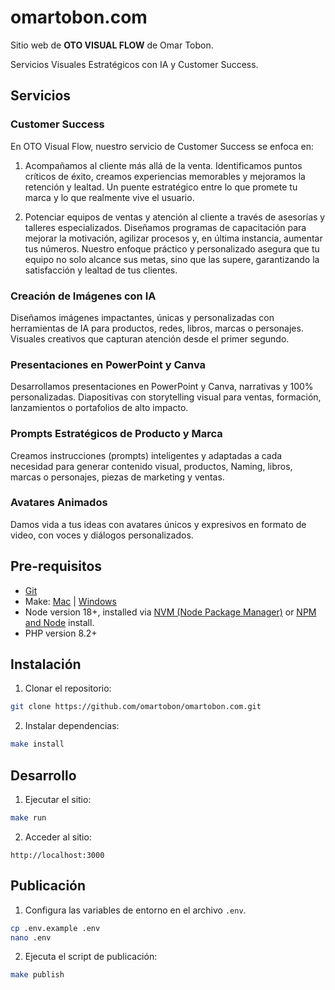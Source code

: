 # omartobon.com

Sitio web de **OTO VISUAL FLOW** de Omar Tobon.

Servicios Visuales Estratégicos con IA y Customer Success.

## Servicios

### Customer Success 

En OTO Visual Flow, nuestro servicio de Customer Success se enfoca en:

1. Acompañamos al cliente más allá de la venta. Identificamos puntos críticos de éxito, creamos experiencias memorables y mejoramos la retención y lealtad. Un puente estratégico entre lo que promete tu marca y lo que realmente vive el usuario. 

2. Potenciar equipos de ventas y atención al cliente a través de asesorías y talleres especializados. Diseñamos programas de capacitación para mejorar la motivación, agilizar procesos y, en última instancia, aumentar tus números. Nuestro enfoque práctico y personalizado asegura que tu equipo no solo alcance sus metas, sino que las supere, garantizando la satisfacción y lealtad de tus clientes.

### Creación de Imágenes con IA 

Diseñamos imágenes impactantes, únicas y personalizadas con herramientas de IA para productos, redes, libros, marcas o personajes. Visuales creativos que capturan atención desde el primer segundo. 

### Presentaciones en PowerPoint y Canva 

Desarrollamos presentaciones en PowerPoint y Canva, narrativas y 100% personalizadas. Diapositivas con storytelling visual para ventas, formación, lanzamientos o portafolios de alto impacto. 

### Prompts Estratégicos de Producto y Marca 

Creamos instrucciones (prompts) inteligentes y adaptadas a cada necesidad para generar contenido visual, productos, Naming, libros, marcas o personajes, piezas de marketing y ventas. 

### Avatares Animados 

Damos vida a tus ideas con avatares únicos y expresivos en formato de video, con voces y diálogos personalizados. 

## Pre-requisitos

- [Git](https://www.atlassian.com/git/tutorials/install-git)
- Make: [Mac](https://formulae.brew.sh/formula/make) | [Windows](https://stackoverflow.com/questions/32127524/how-to-install-and-use-make-in-windows)
- Node version 18+, installed via [NVM (Node Package Manager)](https://nodejs.org/en/download/package-manager) or [NPM and Node](https://nodejs.org/en/download) install.
- PHP version 8.2+

## Instalación

1. Clonar el repositorio:

```bash
git clone https://github.com/omartobon/omartobon.com.git
```

2. Instalar dependencias:

```bash
make install
```

## Desarrollo

1. Ejecutar el sitio:

```bash
make run
```

2. Acceder al sitio:

```
http://localhost:3000
```

## Publicación

1. Configura las variables de entorno en el archivo `.env`.

```bash
cp .env.example .env
nano .env
```

2. Ejecuta el script de publicación:

```bash
make publish
```
